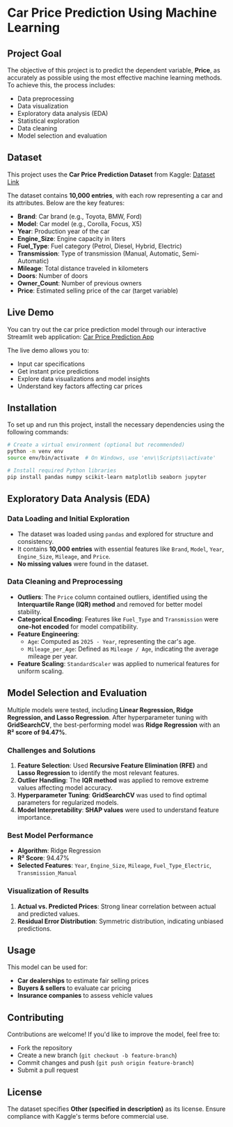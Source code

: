 # Car Price Prediction Using Machine Learning

## Project Goal

The objective of this project is to predict the dependent variable, **Price**, as accurately as possible using the most effective machine learning methods. To achieve this, the process includes:

- Data preprocessing
- Data visualization
- Exploratory data analysis (EDA)
- Statistical exploration
- Data cleaning
- Model selection and evaluation

## Dataset

This project uses the **Car Price Prediction Dataset** from Kaggle: [Dataset Link](https://www.kaggle.com/datasets/asinow/car-price-dataset/data)

The dataset contains **10,000 entries**, with each row representing a car and its attributes. Below are the key features:

- **Brand**: Car brand (e.g., Toyota, BMW, Ford)
- **Model**: Car model (e.g., Corolla, Focus, X5)
- **Year**: Production year of the car
- **Engine\_Size**: Engine capacity in liters
- **Fuel\_Type**: Fuel category (Petrol, Diesel, Hybrid, Electric)
- **Transmission**: Type of transmission (Manual, Automatic, Semi-Automatic)
- **Mileage**: Total distance traveled in kilometers
- **Doors**: Number of doors
- **Owner\_Count**: Number of previous owners
- **Price**: Estimated selling price of the car (target variable)

## Live Demo

You can try out the car price prediction model through our interactive Streamlit web application:
[Car Price Prediction App](https://car-price-prediction-nuhuqnx7b2xqerjt5munkt.streamlit.app)

The live demo allows you to:
- Input car specifications
- Get instant price predictions
- Explore data visualizations and model insights
- Understand key factors affecting car prices

## Installation

To set up and run this project, install the necessary dependencies using the following commands:

```bash
# Create a virtual environment (optional but recommended)
python -m venv env
source env/bin/activate  # On Windows, use 'env\\Scripts\\activate'

# Install required Python libraries
pip install pandas numpy scikit-learn matplotlib seaborn jupyter
```

## Exploratory Data Analysis (EDA)

### Data Loading and Initial Exploration

- The dataset was loaded using `pandas` and explored for structure and consistency.
- It contains **10,000 entries** with essential features like `Brand`, `Model`, `Year`, `Engine_Size`, `Mileage`, and `Price`.
- **No missing values** were found in the dataset.

### Data Cleaning and Preprocessing

- **Outliers**: The `Price` column contained outliers, identified using the **Interquartile Range (IQR) method** and removed for better model stability.
- **Categorical Encoding**: Features like `Fuel_Type` and `Transmission` were **one-hot encoded** for model compatibility.
- **Feature Engineering**:
  - `Age`: Computed as `2025 - Year`, representing the car's age.
  - `Mileage_per_Age`: Defined as `Mileage / Age`, indicating the average mileage per year.
- **Feature Scaling**: `StandardScaler` was applied to numerical features for uniform scaling.

## Model Selection and Evaluation

Multiple models were tested, including **Linear Regression, Ridge Regression, and Lasso Regression**. After hyperparameter tuning with **GridSearchCV**, the best-performing model was **Ridge Regression** with an **R² score of 94.47%**.

### Challenges and Solutions

1. **Feature Selection**: Used **Recursive Feature Elimination (RFE)** and **Lasso Regression** to identify the most relevant features.
2. **Outlier Handling**: The **IQR method** was applied to remove extreme values affecting model accuracy.
3. **Hyperparameter Tuning**: **GridSearchCV** was used to find optimal parameters for regularized models.
4. **Model Interpretability**: **SHAP values** were used to understand feature importance.

### Best Model Performance

- **Algorithm**: Ridge Regression
- **R² Score**: 94.47%
- **Selected Features**: `Year`, `Engine_Size`, `Mileage`, `Fuel_Type_Electric`, `Transmission_Manual`

### Visualization of Results

1. **Actual vs. Predicted Prices**: Strong linear correlation between actual and predicted values.
2. **Residual Error Distribution**: Symmetric distribution, indicating unbiased predictions.

## Usage

This model can be used for:

- **Car dealerships** to estimate fair selling prices
- **Buyers & sellers** to evaluate car pricing
- **Insurance companies** to assess vehicle values

## Contributing

Contributions are welcome! If you'd like to improve the model, feel free to:

- Fork the repository
- Create a new branch (`git checkout -b feature-branch`)
- Commit changes and push (`git push origin feature-branch`)
- Submit a pull request

## License

The dataset specifies **Other (specified in description)** as its license. Ensure compliance with Kaggle's terms before commercial use.

